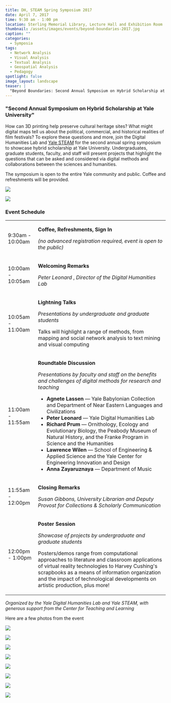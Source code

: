 ```yaml
---
title: DH, STEAM Spring Symposium 2017
date: April 7, 2017
time: 9:30 am - 1:00 pm
location: Sterling Memorial Library, Lecture Hall and Exhibition Room
thumbnail: /assets/images/events/beyond-boundaries-2017.jpg
caption: ""
categories: 
  - Symposia
tags:
  - Network Analysis
  - Visual Analysis
  - Textual Analysis
  - Geospatial Analysis
  - Pedagogy
spotlight: false 
image_layout: landscape
teaser: |
  "Beyond Boundaries: Second Annual Symposium on Hybrid Scholarship at Yale University April 7, 2017 from 9:30am-1:00pmSterling Memorial Library, Lecture Hall and Exhibition Room How can 3D printing..."
---
```


### "Second Annual Symposium on Hybrid Scholarship at Yale University"

How can 3D printing help preserve cultural heritage sites? What might digital maps tell us about the political, commercial, and historical realities of film festivals? To explore these questions and more, join the Digital Humanities Lab and [Yale STEAM](http://steamwith.us/YaleSTEAM.html) for the second annual spring symposium to showcase hybrid scholarship at Yale University. Undergraduates, graduate students, faculty, and staff will present projects that highlight the questions that can be asked and considered via digital methods and collaborations between the sciences and humanities.
   
The symposium is open to the entire Yale community and public. Coffee and refreshments will be provided.
   
[<img src="http://web.library.yale.edu/sites/default/files/resize/images/BB2017-300x218.png" />](http://web.library.yale.edu/sites/default/files/images/BB2017.png)

[<img src="http://web.library.yale.edu/sites/default/files/resize/images/BB2017_2-300x215.png" />](http://web.library.yale.edu/sites/default/files/images/BB2017_2.png)
   
### Event Schedule
<table>
  <tbody>
   <tr>
    <td>
     9:30am - 10:00am
    </td>
    <td>
     <p>
      <b>Coffee, Refreshments, Sign In</b>
     </p>
     <p>
      <em>
       (no advanced registration required, event is open to the public)
      </em>
     </p>
    </td>
   </tr>
   <tr>
    <td>
     10:00am - 10:05am
    </td>
    <td>
     <p>
      <b>Welcoming Remarks</b>
     </p>
     <p>
      <em>
       Peter Leonard
      </em>
      ,
      <em>
       Director of the Digital Humanities Lab
      </em>
     </p>
    </td>
   </tr>
   <tr>
    <td>
     10:05am - 11:00am
    </td>
    <td>
     <p>
      <b>Lightning Talks</b>
     </p>
     <p>
      <em>
       Presentations by undergraduate and graduate students
      </em>
     </p>
     <p>
      Talks will highlight a range of methods, from mapping and social network analysis to text mining and visual computing
     </p>
    </td>
   </tr>
   <tr>
    <td>
     11:00am - 11:55am
    </td>
    <td>
     <p>
      <b>Roundtable Discussion</b>
     </p>
     <p>
      <em>
       Presentations by faculty and staff
      </em>
      <em>
       on the benefits and challenges of digital methods for research and teaching
      </em>
     </p>
     <ul>
      <li>
       <strong>
        Agnete Lassen
       </strong>
       — Yale Babylonian Collection and Department of Near Eastern Languages and Civilizations
      </li>
      <li>
       <strong>
        Peter Leonard
       </strong>
       — Yale Digital Humanities Lab
      </li>
      <li>
       <strong>
        Richard Prum
       </strong>
       — Ornithology, Ecology and Evolutionary Biology, the
       <span>
        Peabody Museum of Natural History, and the Franke Program in Science and the Humanities
       </span>
      </li>
      <li>
       <span>
        <strong>
         Lawrence Wilen
        </strong>
        — School of Engineering &amp; Applied Science and the Yale Center for Engineering Innovation and Design
       </span>
      </li>
      <li>
       <strong>
        Anna Zayaruznaya
       </strong>
       — Department of Music
      </li>
     </ul>
    </td>
   </tr>
   <tr>
    <td>
     11:55am - 12:00pm
    </td>
    <td>
     <p>
      <b>Closing Remarks</b>
     </p>
     <p>
      <em>
       Susan Gibbons,
       <em>
        University Librarian and Deputy Provost for
       </em>
       <span>
        Collections &amp; Scholarly Communication
       </span>
      </em>
     </p>
    </td>
   </tr>
   <tr>
    <td>
     12:00pm - 1:00pm
    </td>
    <td>
     <p>
      <b>Poster Session</b>
     </p>
     <p>
      <em>
       Showcase of projects by undergraduate and graduate students
      </em>
     </p>
     <p>
      <span>
       Posters/demos range from computational approaches to literature and classroom applications of virtual reality technologies to Harvey Cushing's scrapbooks as a means of information organization and the impact of technological developments on artistic production, plus more!
      </span>
     </p>
    </td>
   </tr>
  </tbody>
</table>
   
*Organized by the Yale Digital Humanities Lab and Yale STEAM, with generous support from the Center for Teaching and Learning*

Here are a few photos from the event
   
[<img src="http://web.library.yale.edu/sites/default/files/resize/images/BB%20Attendees-250x167.jpg" />](http://web.library.yale.edu/sites/default/files/images/BB%20Attendees.jpg)

[<img src="http://web.library.yale.edu/sites/default/files/resize/images/BB%20Coquillette%2C%20Li%2C%20Tofan%20Poster%20Session-250x167.jpg" />](http://web.library.yale.edu/sites/default/files/images/BB%20Coquillette%2C%20Li%2C%20Tofan%20Poster%20Session.jpg)

[<img src="http://web.library.yale.edu/sites/default/files/resize/images/BB%20CTL%20Poster%20Session-250x167.jpg" />](http://web.library.yale.edu/sites/default/files/images/BB%20CTL%20Poster%20Session.jpg)

[<img src="http://web.library.yale.edu/sites/default/files/resize/images/BB%20Lassen%20Poster%20Session-250x167.jpg" />](http://web.library.yale.edu/sites/default/files/images/BB%20Lassen%20Poster%20Session.jpg)

[<img src="http://web.library.yale.edu/sites/default/files/resize/images/BB%20Roundtable-250x167.jpg" />](http://web.library.yale.edu/sites/default/files/images/BB%20Roundtable.jpg)

[<img src="http://web.library.yale.edu/sites/default/files/resize/images/BB%20Leonard-250x167.jpg" />](http://web.library.yale.edu/sites/default/files/images/BB%20Leonard.jpg)

[<img src="http://web.library.yale.edu/sites/default/files/resize/images/BB%20Posner-250x167.jpg" />](http://web.library.yale.edu/sites/default/files/images/BB%20Posner.jpg)

[<img src="http://web.library.yale.edu/sites/default/files/resize/images/BB%20Xu-250x167.jpg" />](http://web.library.yale.edu/sites/default/files/images/BB%20Xu.jpg)